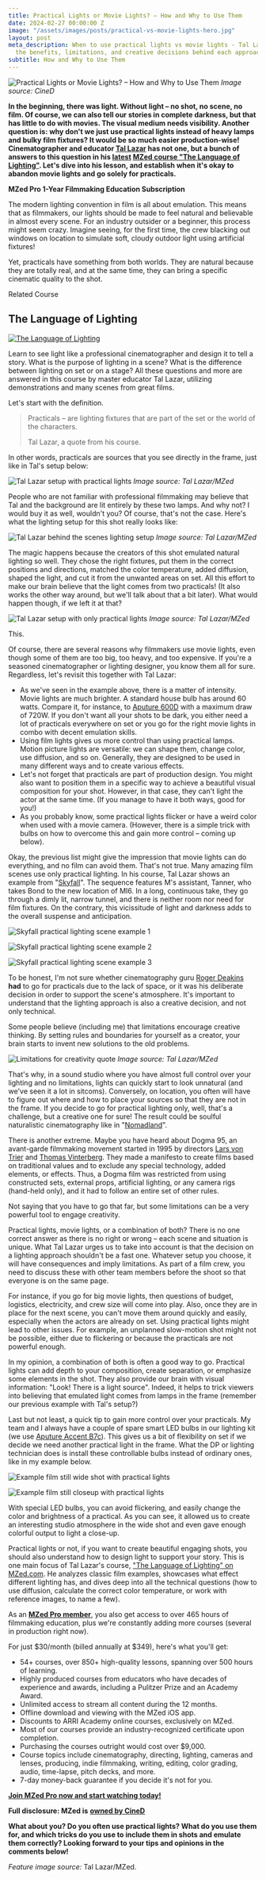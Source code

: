 ```yaml
---
title: Practical Lights or Movie Lights? – How and Why to Use Them
date: 2024-02-27 00:00:00 Z
image: "/assets/images/posts/practical-vs-movie-lights-hero.jpg"
layout: post
meta_description: When to use practical lights vs movie lights - Tal Lazar explains
  the benefits, limitations, and creative decisions behind each approach.
subtitle: How and Why to Use Them
---
```


![Practical Lights or Movie Lights? – How and Why to Use Them](/assets/images/posts/practical-vs-movie-lights-hero.jpg)
*Image source: CineD*

**In the beginning, there was light. Without light – no shot, no scene, no film. Of course, we can also tell our stories in complete darkness, but that has little to do with movies. The visual medium needs visibility. Another question is: why don't we just use practical lights instead of heavy lamps and bulky film fixtures? It would be so much easier production-wise! Cinematographer and educator [Tal Lazar](https://latentimages.com/) has not one, but a bunch of answers to this question in his [latest](https://www.cined.com/the-language-of-lighting-learn-how-to-design-light-like-a-pro-in-new-mzed-course/) [MZed course "The Language of Lighting"](https://www.mzed.com/courses/the-language-of-lighting?tap_a=17272-420962&tap_s=4468321-f817ef). Let's dive into his lesson, and establish when it's okay to abandon movie lights and go solely for practicals.**

**MZed Pro 1-Year Filmmaking Education Subscription**

The modern lighting convention in film is all about emulation. This means that as filmmakers, our lights should be made to feel natural and believable in almost every scene. For an industry outsider or a beginner, this process might seem crazy. Imagine seeing, for the first time, the crew blacking out windows on location to simulate soft, cloudy outdoor light using artificial fixtures!

Yet, practicals have something from both worlds. They are natural because they are totally real, and at the same time, they can bring a specific cinematic quality to the shot.

Related Course

## The Language of Lighting

[![The Language of Lighting](/assets/images/posts/practical-vs-movie-lights-language-lighting-course.jpg)](https://www.mzed.com/courses/the-language-of-lighting?tap_a=17272-420962&tap_s=3897887-d89a01)

Learn to see light like a professional cinematographer and design it to tell a story. What is the purpose of lighting in a scene? What is the difference between lighting on set or on a stage? All these questions and more are answered in this course by master educator Tal Lazar, utilizing demonstrations and many scenes from great films.

Let's start with the definition.

> Practicals – are lighting fixtures that are part of the set or the world of the characters.
> 
> Tal Lazar, a quote from his course.

In other words, practicals are sources that you see directly in the frame, just like in Tal's setup below:

![Tal Lazar setup with practical lights](/assets/images/posts/practical-vs-movie-lights-tal-setup-practicals.jpg)
*Image source: Tal Lazar/MZed*

People who are not familiar with professional filmmaking may believe that Tal and the background are lit entirely by these two lamps. And why not? I would buy it as well, wouldn't you? Of course, that's not the case. Here's what the lighting setup for this shot really looks like:

![Tal Lazar behind the scenes lighting setup](/assets/images/posts/practical-vs-movie-lights-tal-setup-bts.jpg)
*Image source: Tal Lazar/MZed*

The magic happens because the creators of this shot emulated natural lighting so well. They chose the right fixtures, put them in the correct positions and directions, matched the color temperature, added diffusion, shaped the light, and cut it from the unwanted areas on set. All this effort to make our brain believe that the light comes from two practicals! (It also works the other way around, but we'll talk about that a bit later). What would happen though, if we left it at that?

![Tal Lazar setup with only practical lights](/assets/images/posts/practical-vs-movie-lights-tal-setup-practicals-only.jpg)
*Image source: Tal Lazar/MZed*

This.

Of course, there are several reasons why filmmakers use movie lights, even though some of them are too big, too heavy, and too expensive. If you're a seasoned cinematographer or lighting designer, you know them all for sure. Regardless, let's revisit this together with Tal Lazar:

-   As we've seen in the example above, there is a matter of intensity. Movie lights are much brighter. A standard house bulb has around 60 watts. Compare it, for instance, to [Aputure 600D](https://www.bhphotovideo.com/c/product/1701497-REG/aputure_apa0212gw3_ls_600d_led_light.html/BI/7953/KBID/8488/SID/mascha) with a maximum draw of 720W. If you don't want all your shots to be dark, you either need a lot of practicals everywhere on set or you go for the right movie lights in combo with decent emulation skills.
-   Using film lights gives us more control than using practical lamps. Motion picture lights are versatile: we can shape them, change color, use diffusion, and so on. Generally, they are designed to be used in many different ways and to create various effects.
-   Let's not forget that practicals are part of production design. You might also want to position them in a specific way to achieve a beautiful visual composition for your shot. However, in that case, they can't light the actor at the same time. (If you manage to have it both ways, good for you!)
-   As you probably know, some practical lights flicker or have a weird color when used with a movie camera. (However, there is a simple trick with bulbs on how to overcome this and gain more control – coming up below).

Okay, the previous list might give the impression that movie lights can do everything, and no film can avoid them. That's not true. Many amazing film scenes use only practical lighting. In his course, Tal Lazar shows an example from "[Skyfall](https://www.imdb.com/title/tt1074638/)".  The sequence features M's assistant, Tanner, who takes Bond to the new location of MI6. In a long, continuous take, they go through a dimly lit, narrow tunnel, and there is neither room nor need for film fixtures. On the contrary, this vicissitude of light and darkness adds to the overall suspense and anticipation.

![Skyfall practical lighting scene example 1](/assets/images/posts/practical-vs-movie-lights-skyfall-scene-1.jpg)

![Skyfall practical lighting scene example 2](/assets/images/posts/practical-vs-movie-lights-skyfall-scene-2.jpg)

![Skyfall practical lighting scene example 3](/assets/images/posts/practical-vs-movie-lights-skyfall-scene-3.jpg)

To be honest, I'm not sure whether cinematography guru [Roger Deakins](https://www.imdb.com/name/nm0005683/?ref_=nv_sr_srsg_0_tt_2_nm_6_q_roger%2520dea) **had** to go for practicals due to the lack of space, or it was his deliberate decision in order to support the scene's atmosphere. It's important to understand that the lighting approach is also a creative decision, and not only technical.

Some people believe (including me) that limitations encourage creative thinking. By setting rules and boundaries for yourself as a creator, your brain starts to invent new solutions to the old problems.

![Limitations for creativity quote](/assets/images/posts/practical-vs-movie-lights-limitations-creativity.jpg)
*Image source: Tal Lazar/MZed*

That's why, in a sound studio where you have almost full control over your lighting and no limitations, lights can quickly start to look unnatural (and we've seen it a lot in sitcoms). Conversely, on location, you often will have to figure out where and how to place your sources so that they are not in the frame. If you decide to go for practical lighting only, well, that's a challenge, but a creative one for sure! The result could be soulful naturalistic cinematography like in "[Nomadland](https://www.cined.com/nomadland-a-masterclass-in-naturalistic-cinematography-with-dp-joshua-james-richards/)".

There is another extreme. Maybe you have heard about Dogma 95, an avant-garde filmmaking movement started in 1995 by directors [Lars von Trier](https://www.imdb.com/name/nm0001885/?ref_=nv_sr_srsg_0_tt_4_nm_4_q_lars%2520v) and [Thomas Vinterberg](https://www.imdb.com/name/nm0899121/?ref_=nv_sr_srsg_5_tt_2_nm_6_q_thomas%2520winter). They made a manifesto to create films based on traditional values and to exclude any special technology, added elements, or effects. Thus, a Dogma film was restricted from using constructed sets, external props, artificial lighting, or any camera rigs (hand-held only), and it had to follow an entire set of other rules.

Not saying that you have to go that far, but some limitations can be a very powerful tool to engage creativity.

Practical lights, movie lights, or a combination of both? There is no one correct answer as there is no right or wrong – each scene and situation is unique. What Tal Lazar urges us to take into account is that the decision on a lighting approach shouldn't be a fast one. Whatever setup you choose, it will have consequences and imply limitations. As part of a film crew, you need to discuss these with other team members before the shoot so that everyone is on the same page.

For instance, if you go for big movie lights, then questions of budget, logistics, electricity, and crew size will come into play. Also, once they are in place for the next scene, you can't move them around quickly and easily, especially when the actors are already on set. Using practical lights might lead to other issues. For example, an unplanned slow-motion shot might not be possible, either due to flickering or because the practicals are not powerful enough.

In my opinion, a combination of both is often a good way to go. Practical lights can add depth to your composition, create separation, or emphasize some elements in the shot. They also provide our brain with visual information: "Look! There is a light source". Indeed, it helps to trick viewers into believing that emulated light comes from lamps in the frame (remember our previous example with Tal's setup?)

Last but not least, a quick tip to gain more control over your practicals. My team and I always have a couple of spare smart LED bulbs in our lighting kit (we use [Aputure Accent B7c](https://www.bhphotovideo.com/c/product/1595337-REG/aputure_aacbc7_accent_b7c_led_light.html/BI/7953/KBID/8488/SID/mascha)). This gives us a bit of flexibility on set if we decide we need another practical light in the frame. What the DP or lighting technician does is install these controllable bulbs instead of ordinary ones, like in my example below.

![Example film still wide shot with practical lights](/assets/images/posts/practical-vs-movie-lights-example-wide-shot.jpg)

![Example film still closeup with practical lights](/assets/images/posts/practical-vs-movie-lights-example-closeup.jpg)

With special LED bulbs, you can avoid flickering, and easily change the color and brightness of a practical. As you can see, it allowed us to create an interesting studio atmosphere in the wide shot and even gave enough colorful output to light a close-up.

Practical lights or not, if you want to create beautiful engaging shots, you should also understand how to design light to support your story. This is one main focus of Tal Lazar's course, ["The Language of Lighting" on MZed.com](https://www.mzed.com/courses/the-language-of-lighting?tap_a=17272-420962&tap_s=4468321-f817ef). He analyzes classic film examples, showcases what effect different lighting has, and dives deep into all the technical questions (how to use diffusion, calculate the correct color temperature, or work with reference images, to name a few).  

As an [**MZed Pro member**](https://www.mzed.com/?tap_a=17272-420962&tap_s=4468321-f817ef), you also get access to over 465 hours of filmmaking education, plus we're constantly adding more courses (several in production right now).

For just $30/month (billed annually at $349), here's what you'll get:

-   54+ courses, over 850+ high-quality lessons, spanning over 500 hours of learning.
-   Highly produced courses from educators who have decades of experience and awards, including a Pulitzer Prize and an Academy Award.
-   Unlimited access to stream all content during the 12 months.
-   Offline download and viewing with the MZed iOS app.
-   Discounts to ARRI Academy online courses, exclusively on MZed.
-   Most of our courses provide an industry-recognized certificate upon completion.
-   Purchasing the courses outright would cost over $9,000.
-   Course topics include cinematography, directing, lighting, cameras and lenses, producing, indie filmmaking, writing, editing, color grading, audio, time-lapse, pitch decks, and more.
-   7-day money-back guarantee if you decide it's not for you.

[**Join MZed Pro now and start watching today!**](https://www.mzed.com/?tap_a=17272-420962&tap_s=4468321-f817ef)

**Full disclosure: MZed is** [**owned by CineD**](https://www.cined.com/cined-acquires-mzed/)

**What about you? Do you often use practical lights? What do you use them for, and which tricks do you use to include them in shots and emulate them correctly? Looking forward to your tips and opinions in the comments below!**

_Feature image source:_ Tal Lazar/MZed.
